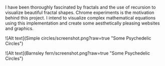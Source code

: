 I have been thoroughly fascinated by fractals and the use of recursion to visualize beautiful fractal shapes. Chrome experiments is the motivation behind this project. I intend to visualize complex mathematical equations using this implementation and create some aesthetically pleasing websites and graphics.

![Alt text](Simple circles/screenshot.png?raw=true "Some Psychedelic Circles")

![Alt text](Barnsley fern/screenshot.png?raw=true "Some Psychedelic Circles")
